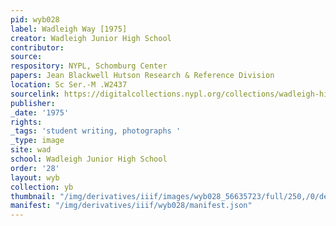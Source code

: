 ```yaml
---
pid: wyb028
label: Wadleigh Way [1975]
creator: Wadleigh Junior High School
contributor:
source:
respository: NYPL, Schomburg Center
papers: Jean Blackwell Hutson Research & Reference Division
location: Sc Ser.-M .W2437
sourcelink: https://digitalcollections.nypl.org/collections/wadleigh-high-school-yearbooks#/?tab=navigation
publisher:
_date: '1975'
rights:
_tags: 'student writing, photographs '
_type: image
site: wad
school: Wadleigh Junior High School
order: '28'
layout: wyb
collection: yb
thumbnail: "/img/derivatives/iiif/images/wyb028_56635723/full/250,/0/default.jpg"
manifest: "/img/derivatives/iiif/wyb028/manifest.json"
---
```

